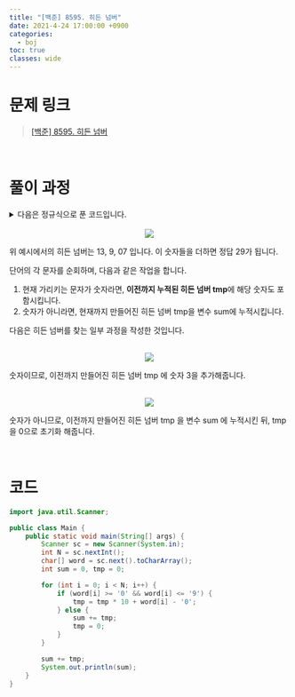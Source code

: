 ```yaml
---
title: "[백준] 8595. 히든 넘버"
date: 2021-4-24 17:00:00 +0900
categories:
  - boj
toc: true
classes: wide
---
```


# 문제 링크

> [[백준] 8595. 히든 넘버](https://www.acmicpc.net/problem/8595)

<br>

# 풀이 과정

<details>
<summary>다음은 정규식으로 푼 코드입니다.</summary>
<div markdown="1">

<br>

Pattern 과 Matcher 를 사용했습니다.

<br>

```java
Pattern pattern = Pattern.compile("([\\d]+)[a-zA-Z]+([\\d]+)");
```

히든 넘버 사이에는 적어도 하나 이상의 문자가 있어야 하므로 위와 같이 패턴을 작성했습니다.

<br>

```java
while (matcher.find(idx)) {
    if (first) {
        sum += Integer.parseInt(matcher.group(1));
        first = false;
    }

    sum += Integer.parseInt(matcher.group(2));
    idx = matcher.end() - 1;
}
```

첫 매칭과 나머지 매칭으로 구분했습니다. 처음 매칭에선 매칭된 두 히든 넘버를 모두 더해준 뒤, 나머지 매칭에서는 뒤의 히든 넘버만 누적해줬습니다.

<br>

```java
import java.util.Scanner;
import java.util.regex.Matcher;
import java.util.regex.Pattern;

public class Main {
    public static void main(String[] args) {
        Scanner sc = new Scanner(System.in);
        int N = sc.nextInt();
        String word = sc.next();
        long sum = 0;

        Pattern pattern = Pattern.compile("([\\d]+)[a-zA-Z]+([\\d]+)");
        Matcher matcher = pattern.matcher(word);
        int idx = 0;
        boolean first = true;

        while (matcher.find(idx)) {
            if (first) {
                sum += Integer.parseInt(matcher.group(1));
                first = false;
            }

            sum += Integer.parseInt(matcher.group(2));
            idx = matcher.end() - 1;
        }

        System.out.println(sum);
    }
}
```

<br>

<center><img src="http://dl.dropbox.com/s/177gjmpjxkfnr2i/%EB%B0%B1%EC%A4%80-8595_%ED%9E%88%EB%93%A0%20%EB%84%98%EB%B2%84-1.png"></center>

정규식 패턴에 매칭되는 문자열을 매번 검색하다 보니, 아래 작성한 코드보다 5배 시간이 더 오래 걸리는 모습을 확인할 수 있습니다.

</div>
</details>

<br>

<center><img src="http://dl.dropbox.com/s/33iq90e51v66azc/%EB%B0%B1%EC%A4%80-8595_%ED%9E%88%EB%93%A0%20%EB%84%98%EB%B2%84-2.png"></center>

위 예시에서의 히든 넘버는 13, 9, 07 입니다. 이 숫자들을 더하면 정답 29가 됩니다.

단어의 각 문자를 순회하며, 다음과 같은 작업을 합니다.

1. 현재 가리키는 문자가 숫자라면, **이전까지 누적된 히든 넘버 tmp**에 해당 숫자도 포함시킵니다.
2. 숫자가 아니라면, 현재까지 만들어진 히든 넘버 tmp을 변수 sum에 누적시킵니다.

다음은 히든 넘버를 찾는 일부 과정을 작성한 것입니다.

<br>

<center><img src="http://dl.dropbox.com/s/cf68n06k0iec498/%EB%B0%B1%EC%A4%80-8595_%ED%9E%88%EB%93%A0%20%EB%84%98%EB%B2%84-3.png></center>

숫자이므로, 이전까지 만들어진 히든 넘버 tmp 에  숫자 1을 추가해줍니다.

<br>

<center><img src="http://dl.dropbox.com/s/ps11m5eok6aneog/%EB%B0%B1%EC%A4%80-8595_%ED%9E%88%EB%93%A0%20%EB%84%98%EB%B2%84-4.png"></center>

숫자이므로, 이전까지 만들어진 히든 넘버 tmp 에 숫자 3을 추가해줍니다.

<br>

<center><img src="http://dl.dropbox.com/s/hnl5t5otvf3cwyx/%EB%B0%B1%EC%A4%80-8595_%ED%9E%88%EB%93%A0%20%EB%84%98%EB%B2%84-5.png"></center>

숫자가 아니므로, 이전까지 만들어진 히든 넘버 tmp 을 변수 sum 에 누적시킨 뒤, tmp 을 0으로 초기화 해줍니다.

<br>

# 코드

```java
import java.util.Scanner;

public class Main {
    public static void main(String[] args) {
        Scanner sc = new Scanner(System.in);
        int N = sc.nextInt();
        char[] word = sc.next().toCharArray();
        int sum = 0, tmp = 0;

        for (int i = 0; i < N; i++) {
            if (word[i] >= '0' && word[i] <= '9') {
                tmp = tmp * 10 + word[i] - '0';
            } else {
                sum += tmp;
                tmp = 0;
            }
        }

        sum += tmp;
        System.out.println(sum);
    }
}
```